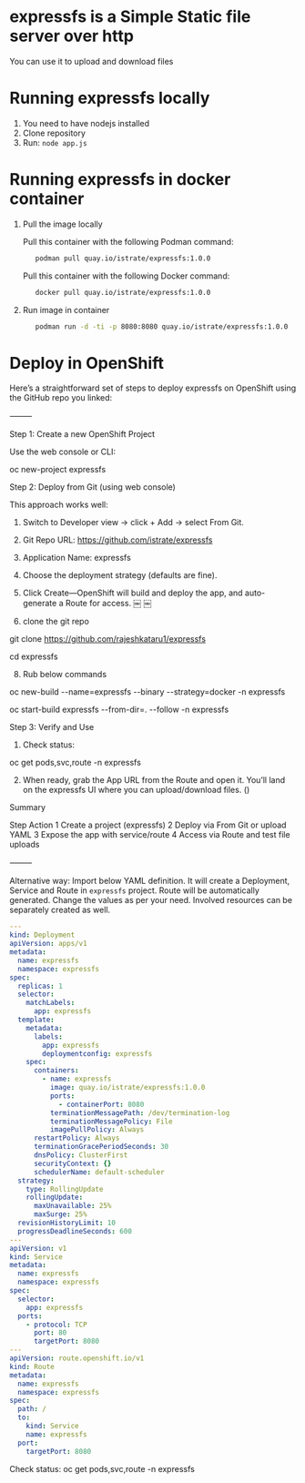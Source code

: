 # expressfs is a Simple Static file server over http
You can use it to upload and download files

# Running expressfs locally 
1. You need to have nodejs installed
2. Clone repository
3. Run: 
    ``node app.js``


# Running expressfs in docker container 

1. Pull the image locally
 
   Pull this container with the following Podman command:
   ```bash
      podman pull quay.io/istrate/expressfs:1.0.0 
   ```
   Pull this container with the following Docker command:
   ```bash
      docker pull quay.io/istrate/expressfs:1.0.0 
   ```
2. Run image in container
   ```bash
      podman run -d -ti -p 8080:8080 quay.io/istrate/expressfs:1.0.0
   ```	 

# Deploy in OpenShift 

Here’s a straightforward set of steps to deploy expressfs on OpenShift using the GitHub repo you linked:

⸻

Step 1: Create a new OpenShift Project

Use the web console or CLI:

oc new-project expressfs



Step 2: Deploy from Git (using web console)

This approach works well:
	
 1.	Switch to Developer view → click + Add → select From Git.
	
 2.	Git Repo URL: https://github.com/istrate/expressfs
	
 3.	Application Name: expressfs
	
 4.	Choose the deployment strategy (defaults are fine).
	
 5.	Click Create—OpenShift will build and deploy the app, and auto-generate a Route for access.  ￼ ￼

6. clone the git repo
   
git clone https://github.com/rajeshkataru1/expressfs

cd expressfs

8. Rub below commands

oc new-build --name=expressfs --binary --strategy=docker -n expressfs

oc start-build expressfs --from-dir=. --follow -n expressfs


Step 3: Verify and Use
	
 1.	Check status:

oc get pods,svc,route -n expressfs


	
 2.	When ready, grab the App URL from the Route and open it. You’ll land on the expressfs UI where you can upload/download files. ()



Summary

Step	Action
1	Create a project (expressfs)
2	Deploy via From Git or upload YAML
3	Expose the app with service/route
4	Access via Route and test file uploads


⸻

Alternative way:
Import below YAML definition. It will create a Deployment, Service and Route in `expressfs` project. Route will be automatically generated. Change the values as per your need. Involved resources can be separately created as well. 
```yaml
---
kind: Deployment
apiVersion: apps/v1
metadata:  
  name: expressfs     
  namespace: expressfs  
spec:
  replicas: 1
  selector:
    matchLabels:
      app: expressfs
  template:
    metadata:     
      labels:
        app: expressfs
        deploymentconfig: expressfs
    spec:
      containers:
        - name: expressfs
          image: quay.io/istrate/expressfs:1.0.0
          ports:
            - containerPort: 8080
          terminationMessagePath: /dev/termination-log
          terminationMessagePolicy: File
          imagePullPolicy: Always
      restartPolicy: Always
      terminationGracePeriodSeconds: 30
      dnsPolicy: ClusterFirst
      securityContext: {}
      schedulerName: default-scheduler
  strategy:
    type: RollingUpdate
    rollingUpdate:
      maxUnavailable: 25%
      maxSurge: 25%
  revisionHistoryLimit: 10
  progressDeadlineSeconds: 600
---
apiVersion: v1
kind: Service
metadata:
  name: expressfs
  namespace: expressfs
spec:
  selector:
    app: expressfs
  ports:
    - protocol: TCP
      port: 80
      targetPort: 8080
---
apiVersion: route.openshift.io/v1
kind: Route
metadata:
  name: expressfs
  namespace: expressfs
spec:
  path: /
  to:
    kind: Service
    name: expressfs
  port:
    targetPort: 8080
```


Check status:
oc get pods,svc,route -n expressfs
